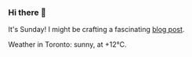 ### Hi there :wave:

It's Sunday! I might be crafting a fascinating [blog post](https://www.benjaminwuethrich.dev).

Weather in Toronto: sunny, at +12°C.
